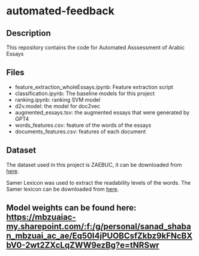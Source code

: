 # automated-feedback

## Description
This repository contains the code for Automated Asssessment of Arabic Essays

## Files
- feature_extraction_wholeEssays.ipynb: Feature extraction script
- classification.ipynb: The baseline models for this project
- ranking.ipynb: ranking SVM model
- d2v.model: the model for doc2vec
- augmented_essays.tsv: the augmented essays that were generated by GPT4
- words_features.csv: feature of the words of the essays
- documents_features.csv: features of each document


## Dataset
The dataset used in this project is ZAEBUC, it can be downloaded from [here](https://sites.google.com/view/zaebuc/home).

Samer Lexicon was used to extract the readability levels of the words. The Samer lexicon can be downloaded from [here](https://camel.abudhabi.nyu.edu/samer-readability-lexicon/).


## Model weights can be found here: https://mbzuaiac-my.sharepoint.com/:f:/g/personal/sanad_shaban_mbzuai_ac_ae/Eq50I4jPUOBCsfZkbz9kFNcBXbV0-2wt2ZXcLqZWW9ezBg?e=tNRSwr 
